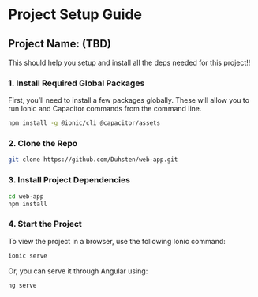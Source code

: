 # Project Setup Guide

## Project Name: (TBD)

This should help you setup and install all the deps needed for this project!!

### 1. Install Required Global Packages

First, you’ll need to install a few packages globally. These will allow you to run Ionic and Capacitor commands from the command line.

```bash
npm install -g @ionic/cli @capacitor/assets
```

### 2. Clone the Repo
```bash
git clone https://github.com/Duhsten/web-app.git
```

### 3. Install Project Dependencies
```bash
cd web-app
npm install
```

### 4. Start the Project 

To view the project in a browser, use the following Ionic command:
```bash
ionic serve
```
Or, you can serve it through Angular using:
```bash
ng serve
```
